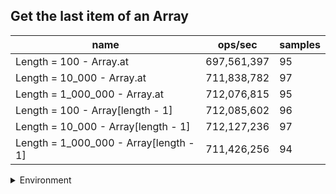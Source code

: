 ## Get the last item of an Array

|name|ops/sec|samples|
|-|-|-|
|Length = 100 - Array.at|697,561,397|95|
|Length = 10_000 - Array.at|711,838,782|97|
|Length = 1_000_000 - Array.at|712,076,815|95|
|Length = 100 - Array[length - 1]|712,085,602|96|
|Length = 10_000 - Array[length - 1]|712,127,236|97|
|Length = 1_000_000 - Array[length - 1]|711,426,256|94|


<details>
<summary>Environment</summary>

* __Machine:__ linux x64 | 2 vCPUs | 6.8GB Mem
* __Run:__ Sat Oct 14 2023 02:05:20 GMT+0000 (Coordinated Universal Time)
</details>

<!--
{"environment":{"platform":"linux","arch":"x64","cpus":2,"totalMemory":6.759757995605469},"benchmarks":[{"name":"Length = 100 - Array.at","hz":697561396.5941687,"cycles":8,"stats":{"deviation":2.0973972974547369e-10,"mean":1.4335655683965347e-9,"moe":4.2176930769045146e-11,"rme":2.9420998731310695,"sem":2.1518842229104667e-11,"variance":4.399075423370434e-20}},{"name":"Length = 10_000 - Array.at","hz":711838781.7560861,"cycles":6,"stats":{"deviation":3.189180879670411e-11,"mean":1.4048124738764983e-9,"moe":6.346720249137994e-12,"rme":0.4517841610293073,"sem":3.2381225760908135e-12,"variance":1.0170874683255337e-21}},{"name":"Length = 1_000_000 - Array.at","hz":712076814.5515221,"cycles":6,"stats":{"deviation":9.255867687304638e-12,"mean":1.4043428736404185e-9,"moe":1.8612786958800516e-12,"rme":0.13253734047548787,"sem":9.49631987693904e-13,"variance":8.567108664489011e-23}},{"name":"Length = 100 - Array[length - 1]","hz":712085602.2476928,"cycles":8,"stats":{"deviation":1.4037915452965269e-11,"mean":1.4043255429452688e-9,"moe":2.808167942821165e-12,"rme":0.19996559607764738,"sem":1.4327387463373292e-12,"variance":1.970630702646011e-22}},{"name":"Length = 10_000 - Array[length - 1]","hz":712127236.2998004,"cycles":6,"stats":{"deviation":2.0631376514490043e-11,"mean":1.4042434399728636e-9,"moe":4.105805848981395e-12,"rme":0.2923856172018676,"sem":2.094798902541528e-12,"variance":4.256536968826513e-22}},{"name":"Length = 1_000_000 - Array[length - 1]","hz":711426256.3666325,"cycles":7,"stats":{"deviation":1.2271806071232667e-11,"mean":1.405627064015264e-9,"moe":2.4808506963200567e-12,"rme":0.17649423234875314,"sem":1.2657401511837024e-12,"variance":1.5059722424994294e-22}}]}-->
